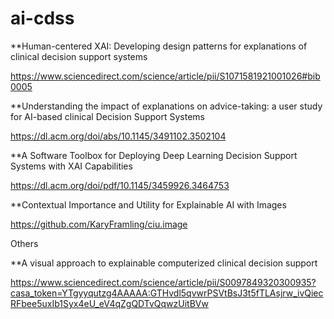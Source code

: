 # ai-cdss

**Human-centered XAI: Developing design patterns for explanations of clinical decision support systems 

https://www.sciencedirect.com/science/article/pii/S1071581921001026#bib0005 

**Understanding the impact of explanations on advice-taking: a
user study for AI-based clinical Decision Support Systems

https://dl.acm.org/doi/abs/10.1145/3491102.3502104

**A Software Toolbox for Deploying Deep Learning Decision
Support Systems with XAI Capabilities

https://dl.acm.org/doi/pdf/10.1145/3459926.3464753

**Contextual Importance and Utility for Explainable AI with Images

https://github.com/KaryFramling/ciu.image

Others

**A visual approach to explainable computerized clinical decision support

https://www.sciencedirect.com/science/article/pii/S0097849320300935?casa_token=YTgyyqutzg4AAAAA:GTHvdl5qvwrPSVtBsJ3t5fTLAsjrw_ivQiecRFbee5uxIb1Syx4eU_eV4qZgQDTvQqwzUitBVw
